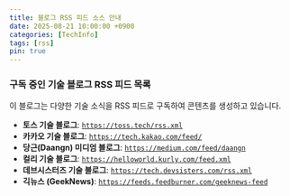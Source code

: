 ```yaml
---
title: 블로그 RSS 피드 소스 안내
date: 2025-08-21 10:00:00 +0900
categories: [TechInfo]
tags: [rss]
pin: true
---
```

### 구독 중인 기술 블로그 RSS 피드 목록

이 블로그는 다양한 기술 소식을 RSS 피드로 구독하여 콘텐츠를 생성하고 있습니다.

-   **토스 기술 블로그**: [`https://toss.tech/rss.xml`](https://toss.tech/rss.xml)
-   **카카오 기술 블로그**: [`https://tech.kakao.com/feed/`](https://tech.kakao.com/feed/)
-   **당근(Daangn) 미디엄 블로그**: [`https://medium.com/feed/daangn`](https://medium.com/feed/daangn)
-   **컬리 기술 블로그**: [`https://helloworld.kurly.com/feed.xml`](https://helloworld.kurly.com/feed.xml)
-   **데브시스터즈 기술 블로그**: [`https://tech.devsisters.com/rss.xml`](https://tech.devsisters.com/rss.xml)
-   **긱뉴스 (GeekNews)**: [`https://feeds.feedburner.com/geeknews-feed`](https://feeds.feedburner.com/geeknews-feed)